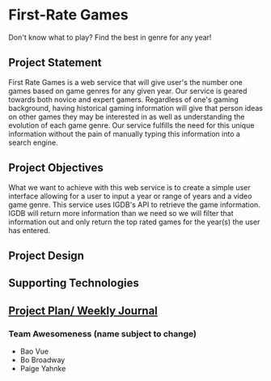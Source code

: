 # First-Rate Games
Don't know what to play? Find the best in genre for any year!

## Project Statement
First Rate Games is a web service that will give user's the number one games based on game genres for any given year. 
Our service is geared towards both novice and expert gamers. Regardless of one's gaming background, having 
historical gaming information will give that person ideas on other games they may be interested in as well as 
understanding the evolution of each game genre. Our service fulfills the need for this unique
information without the pain of manually typing this information into a search engine. 


## Project Objectives
What we want to achieve with this web service is to create a simple user interface allowing for a user to input a 
year or range of years and a video game genre. This service uses IGDB's API to retrieve the game information. IGDB will
return more information than we need so we will filter that information out and only return the top rated games for the
year(s) the user has entered. 


## Project Design

## Supporting Technologies

## [Project Plan/ Weekly Journal](projectPlan.md)

### Team Awesomeness (name subject to change)
- Bao Vue  
- Bo Broadway  
- Paige Yahnke  